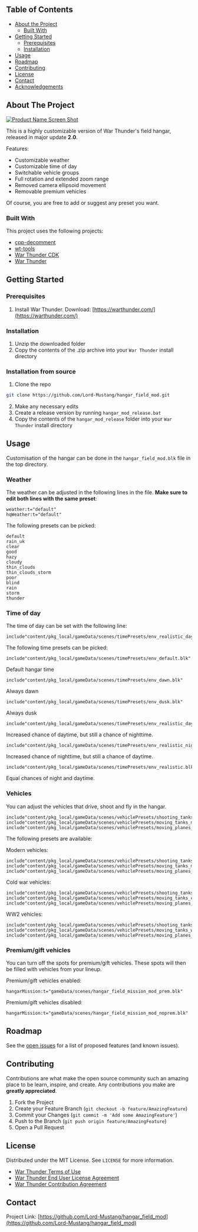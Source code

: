 <!-- PROJECT SHIELDS -->
<!--
*** I'm using markdown "reference style" links for readability.
*** Reference links are enclosed in brackets [ ] instead of parentheses ( ).
*** See the bottom of this document for the declaration of the reference variables
*** for contributors-url, forks-url, etc. This is an optional, concise syntax you may use.
*** https://www.markdownguide.org/basic-syntax/#reference-style-links
-->


<!-- TABLE OF CONTENTS -->
## Table of Contents

* [About the Project](#about-the-project)
  * [Built With](#built-with)
* [Getting Started](#getting-started)
  * [Prerequisites](#prerequisites)
  * [Installation](#installation)
* [Usage](#usage)
* [Roadmap](#roadmap)
* [Contributing](#contributing)
* [License](#license)
* [Contact](#contact)
* [Acknowledgements](#acknowledgements)



<!-- ABOUT THE PROJECT -->
## About The Project

[![Product Name Screen Shot][product-screenshot]](https://example.com)

This is a highly customizable version of War Thunder's field hangar, released in major update **2.0**.

Features:
* Customizable weather
* Customizable time of day
* Switchable vehicle groups
* Full rotation and extended zoom range
* Removed camera ellipsoid movement
* Removable premium vehicles


Of course, you are free to add or suggest any preset you want.

### Built With
This project uses the following projects:
* [cpp-decomment](https://github.com/hkuno9000/cpp-decomment)
* [wt-tools](https://github.com/klensy/wt-tools)
* [War Thunder CDK](https://wiki.warthunder.com/Download_War_Thunder_CDK)
* [War Thunder](https://warthunder.com/)


<!-- GETTING STARTED -->
## Getting Started


### Prerequisites

1. Install War Thunder. Download: [https://warthunder.com/](https://warthunder.com/)

### Installation

1. Unzip the downloaded folder
2. Copy the contents of the .zip archive into your `War Thunder` install directory

### Installation from source

1. Clone the repo
```sh
git clone https://github.com/Lord-Mustang/hangar_field_mod.git
```
2. Make any necessary edits
3. Create a release version by running  `hangar_mod_release.bat`
4. Copy the contents of the `hangar_mod_release` folder into your `War Thunder` install directory



<!-- USAGE EXAMPLES -->
## Usage

Customisation of the hangar can be done in the `hangar_field_mod.blk` file in the top directory.

### Weather

The weather can be adjusted in the following lines in the file. **Make sure to edit both lines with the same preset**:
```
weather:t="default"
hqWeather:t="default"
```

The following presets can be picked:
```
default
rain_uk
clear
good
hazy
cloudy
thin_clouds
thin_clouds_storm
poor
blind
rain
storm
thunder
```

### Time of day

The time of day can be set with the following line:
```
include"content/pkg_local/gameData/scenes/timePresets/env_realistic_day.blk"
```

The following time presets can be picked:
```
include"content/pkg_local/gameData/scenes/timePresets/env_default.blk"
```
Default hangar time
```
include"content/pkg_local/gameData/scenes/timePresets/env_dawn.blk"
```
Always dawn
```
include"content/pkg_local/gameData/scenes/timePresets/env_dusk.blk"
```
Always dusk
```
include"content/pkg_local/gameData/scenes/timePresets/env_realistic_day.blk"
```
Increased chance of daytime, but still a chance of nighttime.
```
include"content/pkg_local/gameData/scenes/timePresets/env_realistic_night.blk"
```
Increased chance of nighttime, but still a chance of daytime.
```
include"content/pkg_local/gameData/scenes/timePresets/env_realistic.blk"
```
Equal chances of night and daytime.


### Vehicles

You can adjust the vehicles that drive, shoot and fly in the hangar.

```
include"content/pkg_local/gameData/scenes/vehiclePresets/shooting_tanks_modern.blk"
include"content/pkg_local/gameData/scenes/vehiclePresets/moving_tanks_modern.blk"
include"content/pkg_local/gameData/scenes/vehiclePresets/moving_planes_modern.blk"
```

The following presets are available:

Modern vehicles:
```
include"content/pkg_local/gameData/scenes/vehiclePresets/shooting_tanks_modern.blk"
include"content/pkg_local/gameData/scenes/vehiclePresets/moving_tanks_modern.blk"
include"content/pkg_local/gameData/scenes/vehiclePresets/moving_planes_modern.blk"
```

Cold war vehicles:
```
include"content/pkg_local/gameData/scenes/vehiclePresets/shooting_tanks_coldwar.blk"
include"content/pkg_local/gameData/scenes/vehiclePresets/moving_tanks_coldwar.blk"
include"content/pkg_local/gameData/scenes/vehiclePresets/moving_planes_coldwar.blk"
```

WW2 vehicles:
```
include"content/pkg_local/gameData/scenes/vehiclePresets/shooting_tanks_ww2.blk"
include"content/pkg_local/gameData/scenes/vehiclePresets/moving_tanks_ww2.blk"
include"content/pkg_local/gameData/scenes/vehiclePresets/moving_planes_ww2.blk"
```

### Premium/gift vehicles

You can turn off the spots for premium/gift vehicles. These spots will then be filled with vehicles from your lineup.

Premium/gift vehicles enabled:
```
hangarMission:t="gameData/scenes/hangar_field_mission_mod_prem.blk"
```

Premium/gift vehicles disabled:
```
hangarMission:t="gameData/scenes/hangar_field_mission_mod_noprem.blk"
```


<!-- ROADMAP -->
## Roadmap

See the [open issues](https://github.com/othneildrew/Best-README-Template/issues) for a list of proposed features (and known issues).



<!-- CONTRIBUTING -->
## Contributing
Contributions are what make the open source community such an amazing place to be learn, inspire, and create. Any contributions you make are **greatly appreciated**.

1. Fork the Project
2. Create your Feature Branch (`git checkout -b feature/AmazingFeature`)
3. Commit your Changes (`git commit -m 'Add some AmazingFeature'`)
4. Push to the Branch (`git push origin feature/AmazingFeature`)
5. Open a Pull Request



<!-- LICENSE -->
## License
Distributed under the MIT License. See `LICENSE` for more information.

* [War Thunder Terms of Use](https://warthunder.com/en/support/termsofuse/)
* [War Thunder End User License Agreement](https://warthunder.com/en/support/eula/)
* [War Thunder Contribution Agreement](https://live.warthunder.com/contribution_agreement/)


<!-- CONTACT -->
## Contact
Project Link: [https://github.com/Lord-Mustang/hangar_field_mod](https://github.com/Lord-Mustang/hangar_field_mod)


<!-- MARKDOWN LINKS & IMAGES -->
<!-- https://www.markdownguide.org/basic-syntax/#reference-style-links -->
[product-screenshot]: images/screenshot.png